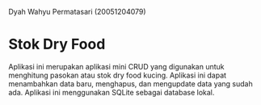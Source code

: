 Dyah Wahyu Permatasari
(20051204079)

# Stok Dry Food

Aplikasi ini merupakan aplikasi mini CRUD yang digunakan untuk menghitung pasokan atau stok dry food kucing. 
Aplikasi ini dapat menambahkan data baru, menghapus, dan mengupdate data yang sudah ada. 
Aplikasi ini menggunakan SQLite sebagai database lokal.
